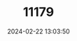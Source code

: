 ---
title: "11179"
category: "Lagurus lagurus"
draft: false
date: 2024-02-22 13:03:50
languages:
  English: ["Steppe Vole", "Steppe Lemming"]
  Mongolian: ["Hokh Ov", "Oviin Hokh Ogotno"]
  Russian: ["Pestrushka Stepnaya"]
---